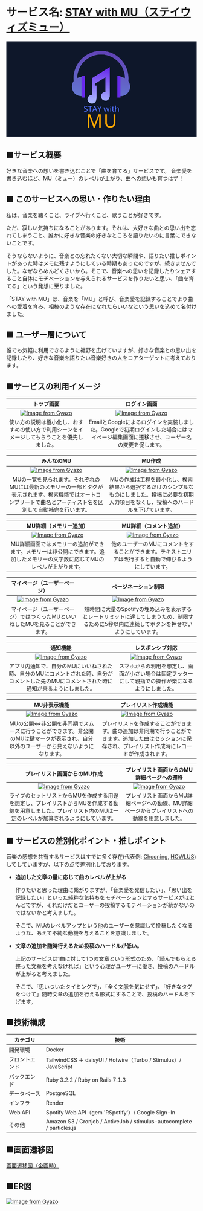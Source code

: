 # サービス名: [STAY with MU（ステイウィズミュー）](https://www.stay-with-mu.com/)
[![alt text](app/assets/images/large_logo.png)](https://www.stay-with-mu.com/)

## ■サービス概要

好きな音楽への想いを書き込むことで「曲を育てる」サービスです。
音楽愛を書き込むほど、MU（ミュー）のレベルが上がり、曲への想いも育つはず！

## ■ このサービスへの思い・作りたい理由

私は、音楽を聴くこと、ライブへ行くこと、歌うことが好きです。

ただ、寂しい気持ちになることがあります。それは、大好きな曲との思い出を忘れてしまうこと、誰かに好きな音楽の好きなところを語りたいのに言葉にできないことです。

そうならないように、音楽との忘れたくない大切な瞬間や、語りたい推しポイントがあった時はメモに残すようにしている時期もあったのですが、続きませんでした。なぜならめんどくさいから。そこで、音楽への思いを記録したりシェアすること自体にモチベーションを与えられるサービスを作りたいと思い、「曲を育てる」という発想に至りました。

「STAY with MU」は、音楽を「MU」と呼び、音楽愛を記録することでより曲への愛着を育み、相棒のような存在になれたらいいなという思いを込めて名付けました。

## ■ ユーザー層について
誰でも気軽に利用できるように裾野を広げていますが、好きな音楽との思い出を記録したり、好きな音楽を語りたい音楽好きの人をコアターゲットに考えております。

## ■サービスの利用イメージ

|トップ画面| ログイン画面|
|:-:|:-:|
|[![Image from Gyazo](https://i.gyazo.com/9fa632170b24e84ca2ab1072b5bd5fe4.gif)](https://gyazo.com/9fa632170b24e84ca2ab1072b5bd5fe4)|[![Image from Gyazo](https://i.gyazo.com/dca8f94cb2ba2a03b5124a8a525e5383.png)](https://gyazo.com/dca8f94cb2ba2a03b5124a8a525e5383)|
|使い方の説明は極小化し、おすすめの使い方で利用シーンをイメージしてもらうことを優先しました。|EmailとGoogleによるログインを実装しました。Googleで初期ログインした場合にはマイページ編集画面に遷移させ、ユーザー名の変更を促します。|

|みんなのMU| MU作成 |
|:-:|:-:|
|[![Image from Gyazo](https://i.gyazo.com/67a961de7e4e27f0e1992eb7672bb1f8.gif)](https://gyazo.com/67a961de7e4e27f0e1992eb7672bb1f8)|[![Image from Gyazo](https://i.gyazo.com/a5151d1d7e5aeb39f9aef2a1d254f406.gif)](https://gyazo.com/a5151d1d7e5aeb39f9aef2a1d254f406)|
|MUの一覧を見られます。それぞれのMUには最新のメモリーの一部とタグが表示されます。検索機能ではオートコンプリートで曲名とアーティスト名を区別して自動補完を行います。|MUの作成は工程を最小化し、検索結果から選択するだけのシンプルなものにしました。投稿に必要な初期入力項目をなくし、投稿へのハードルを下げています。|

|MU詳細（メモリー追加）|MU詳細（コメント追加）|
|:-:|:-:|
|[![Image from Gyazo](https://i.gyazo.com/896cab890b40528730920434d025d516.gif)](https://gyazo.com/896cab890b40528730920434d025d516)|[![Image from Gyazo](https://i.gyazo.com/6b804e87c8999a05ffc71bd919938dfb.gif)](https://gyazo.com/6b804e87c8999a05ffc71bd919938dfb)|
|MU詳細画面ではメモリーの追加ができます。メモリーは非公開にできます。追加したメモリーの文字数に応じてMUのレベルが上がります。|他のユーザーのMUにコメントをすることができます。テキストエリアは改行すると自動で伸びるようにしています。|

|マイページ（ユーザーページ）|ページネーション制限|
|:-:|:-:|
|[![Image from Gyazo](https://i.gyazo.com/7a3dc12d9e401d388808cb575f270ac6.gif)](https://gyazo.com/7a3dc12d9e401d388808cb575f270ac6)|[![Image from Gyazo](https://i.gyazo.com/4eb11f427835dda59aa593d974a810df.gif)](https://gyazo.com/4eb11f427835dda59aa593d974a810df)|
|マイページ（ユーザーページ）ではつくったMUといいねしたMUを見ることができます。|短時間に大量のSpotifyの埋め込みを表示するとレートリミットに達してしまうため、制限するために5秒以内に連続してボタンを押せないようにしています。|

|通知機能|レスポンシブ対応|
|:-:|:-:|
|[![Image from Gyazo](https://i.gyazo.com/b1f9cb99d6cddd1ba155a4776b59054e.gif)](https://gyazo.com/b1f9cb99d6cddd1ba155a4776b59054e)|[![Image from Gyazo](https://i.gyazo.com/7a6d96339c62bab44b420cedd9e544b6.gif)](https://gyazo.com/7a6d96339c62bab44b420cedd9e544b6)|
|アプリ内通知で、自分のMUにいいねされた時、自分のMUにコメントされた時、自分がコメントした先のMUにコメントされた時に通知が来るようにしました。|スマホからの利用を想定し、画面が小さい場合は固定フッターにして親指での操作が楽になるようにしました。|

|MU非表示機能|プレイリスト作成機能|
|:-:|:-:|
|[![Image from Gyazo](https://i.gyazo.com/0b116499d40a6b1f8d0e53887af7df08.gif)](https://gyazo.com/0b116499d40a6b1f8d0e53887af7df08)|[![Image from Gyazo](https://i.gyazo.com/0d922d9b9dc32c080e94964cc834f660.gif)](https://gyazo.com/0d922d9b9dc32c080e94964cc834f660)|
|MUの公開⇔非公開を非同期でスムーズに行うことができます。非公開のMUは鍵マークが表示され、自分以外のユーザーから見えないようになります。|プレイリストを作成することができます。曲の追加は非同期で行うことができます。追加した曲はセッションに保存され、プレイリスト作成時にレコードが作成されます。|

|プレイリスト画面からのMU作成|プレイリスト画面からのMU詳細ページへの遷移|
|:-:|:-:|
|[![Image from Gyazo](https://i.gyazo.com/53240bffac32e15ccf2f25d7f09a9b0e.gif)](https://gyazo.com/53240bffac32e15ccf2f25d7f09a9b0e)|[![Image from Gyazo](https://i.gyazo.com/c3473911b7f17a6de5aa9f9a0916fd07.gif)](https://gyazo.com/c3473911b7f17a6de5aa9f9a0916fd07)|
|ライブのセットリストからMUを作成する用途を想定し、プレイリストからMUを作成する動線を用意しました。プレイリスト内のMUは一定のレベルが加算されるようにしています。|プレイリスト画面からMU詳細ページへの動線、MU詳細ページからプレイリストへの動線を用意しました。|

## ■ サービスの差別化ポイント・推しポイント

音楽の感想を共有するサービスはすでに多く存在(代表例: [Chooning](https://chooning.app/ja), [HOWLUS](https://www.howlus.com/))してしていますが、以下の点で差別化しております。

- **追加した文章の量に応じて曲のレベルが上がる**

    作りたいと思った理由に繋がりますが、「音楽愛を発信したい」、「思い出を記録したい」といった純粋な気持ちをモチベーションとするサービスがほとんどですが、それだけだとユーザーの投稿するモチベーションが続かないのではないかと考えました。

    そこで、MUのレベルアップという他のユーザーを意識して投稿したくなるような、あえて不純な動機を与えることを意識しました。

- **文章の追加を随時行えるため投稿のハードルが低い。**

    上記のサービスは1曲に対して1つの文章という形式のため、「読んでもらえる整った文章を考えなければ」という心理がユーザーに働き、投稿のハードルが上がると考えました。

    そこで、「思いついたタイミングで」、「全く文脈を気にせず」、「好きなタグをつけて」随時文章の追加を行える形式にすることで、投稿のハードルを下げます。

## ■技術構成
| カテゴリ | 技術 |
| --- | --- |
| 開発環境 | Docker |
| フロントエンド | TailwindCSS ＋ daisyUI / Hotwire（Turbo / Stimulus）/ JavaScript |
| バックエンド | Ruby 3.2.2 / Ruby on Rails 7.1.3 |
| データベース | PostgreSQL |
| インフラ | Render |
| Web API | Spotify Web API（gem 'RSpotify'）/ Google Sign-In |
|その他|Amazon S3 / Cronjob / ActiveJob / stimulus-autocomplete / particles.js

## ■画面遷移図
[画面遷移図（企画時）](https://www.figma.com/file/BfMTw56e0vPpTX1UYnTlLN/STAY-with-MU?type=design&node-id=0%3A1&mode=design&t=66aJBbzwX4HLdTwI-1)


## ■ER図
[![Image from Gyazo](https://i.gyazo.com/cdfedb433ee0446a24062cab8fa6e3a1.png)](https://gyazo.com/cdfedb433ee0446a24062cab8fa6e3a1)
